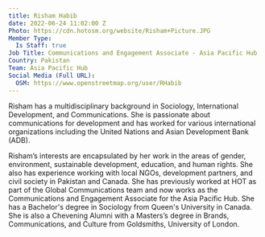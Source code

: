 ```yaml
---
title: Risham Habib
date: 2022-06-24 11:02:00 Z
Photo: https://cdn.hotosm.org/website/Risham+Picture.JPG
Member Type:
  Is Staff: true
Job Title: Communications and Engagement Associate - Asia Pacific Hub
Country: Pakistan
Team: Asia Pacific Hub
Social Media (Full URL):
  OSM: https://www.openstreetmap.org/user/RHabib
---
```


Risham has a multidisciplinary background in Sociology, International Development, and Communications. She is passionate about communications for development and has worked for various international organizations including the United Nations and Asian Development Bank (ADB). 

Risham’s interests are encapsulated by her work in the areas of gender, environment, sustainable development, education, and human rights. She also has experience working with local NGOs, development partners, and civil society in Pakistan and Canada. She has previously worked at HOT as part of the Global Communications team and now works as the Communications and Engagement Associate for the Asia Pacific Hub. She has a Bachelor's degree in Sociology from Queen's University in Canada. She is also a Chevening Alumni with a Masters’s degree in Brands, Communications, and Culture from Goldsmiths, University of London.
